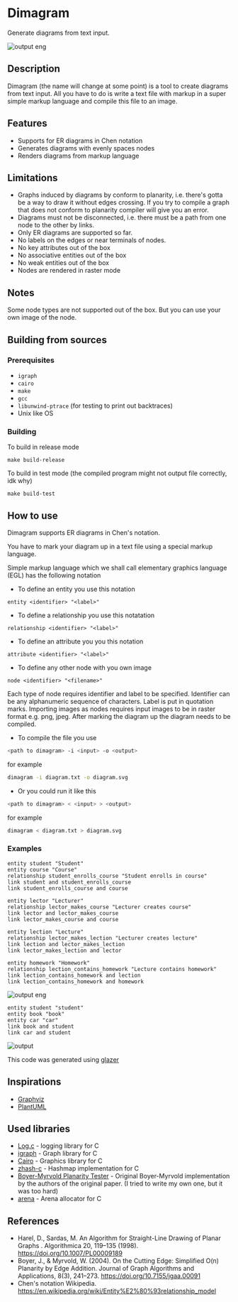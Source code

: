 # Dimagram

Generate diagrams from text input.

![output eng](https://github.com/user-attachments/assets/afc4834d-afdd-4e93-9a57-0bedf970a723)

## Description

Dimagram (the name will change at some point) is a tool to create diagrams from text input.
All you have to do is write a text file with markup in a super simple markup language and compile this file to an image.

## Features

- Supports for ER diagrams in Chen notation
- Generates diagrams with evenly spaces nodes
- Renders diagrams from markup language

## Limitations

- Graphs induced by diagrams by conform to planarity, i.e. there's gotta be a way to draw it without edges crossing. If you try to compile a graph that does not conform to planarity compiler will give you an error.
- Diagrams must not be disconnected, i.e. there must be a path from one node to the other by links.
- Only ER diagrams are supported so far.
- No labels on the edges or near terminals of nodes.
- No key attributes out of the box
- No associative entities out of the box
- No weak entities out of the box
- Nodes are rendered in raster mode

## Notes

Some node types are not supported out of the box. But you can use your own image of the node.

## Building from sources

### Prerequisites

- `igraph`
- `cairo`
- `make`
- `gcc`
- `libunwind-ptrace` (for testing to print out backtraces)
- Unix like OS

### Building

To build in release mode

```
make build-release
```

To build in test mode (the compiled program might not output file correctly, idk why)

```
make build-test
```

## How to use

Dimagram supports ER diagrams in Chen's notation.

You have to mark your diagram up in a text file using a special markup language.

Simple markup language which we shall call elementary graphics language (EGL) has the following notation
- To define an entity you use this notation
```
entity <identifier> "<label>"
```
- To define a relationship you use this notatation
```
relationship <identifier> "<label>"
```
- To define an attribute you you this notation
```
attribute <identifier> "<label>"
```
- To define any other node with you own image
```
node <identifier> "<filename>"
```
Each type of node requires identifier and label to be specified. Identifier can be any alphanumeric sequence of characters. 
Label is put in quotation marks. Importing images as nodes requires input images to be in raster format e.g. png, jpeg.
After marking the diagram up the diagram needs to be compiled.

- To compile the file you use
```sh
<path to dimagram> -i <input> -o <output>
```
for example
```sh
dimagram -i diagram.txt -o diagram.svg
```

- Or you could run it like this
```sh
<path to dimagram> < <input> > <output>
```
for example
```sh
dimagram < diagram.txt > diagram.svg
```

### Examples
```egl
entity student "Student"
entity course "Course"
relationship student_enrolls_course "Student enrolls in course"
link student and student_enrolls_course
link student_enrolls_course and course

entity lector "Lecturer"
relationship lector_makes_course "Lecturer creates course"
link lector and lector_makes_course
link lector_makes_course and course

entity lection "Lecture"
relationship lector_makes_lection "Lecturer creates lecture"
link lection and lector_makes_lection
link lector_makes_lection and lector

entity homework "Homework"
relationship lection_contains_homework "Lecture contains homework"
link lection_contains_homework and lection
link lection_contains_homework and homework
```
![output eng](https://github.com/user-attachments/assets/afc4834d-afdd-4e93-9a57-0bedf970a723)

```egl
entity student "student"
entity book "book"
entity car "car"
link book and student
link car and student
```
![output](https://github.com/user-attachments/assets/efff3756-57e5-4ef3-923f-af587c56c308)

This code was generated using [glazer](https://github.com/EvorsioDev/Glazer)

## Inspirations

- [Graphviz](https://www.graphviz.org/)
- [PlantUML](https://plantuml.com/)

## Used libraries

- [Log.c](https://github.com/rxi/log.c/) - logging library for C
- [igraph](https://igraph.org/c/) - Graph library for C
- [Cairo](https://www.cairographics.org/) - Graphics library for C
- [zhash-c](https://github.com/zfletch/zhash-c) - Hashmap implementation for C
- [Boyer-Myrvold Planarity Tester](https://jgaa.info/index.php/jgaa/article/view/paper91) - Original Boyer-Myrvold implementation by the authors of the original paper. (I tried to write my own one, but it was too hard)
- [arena](https://github.com/tsoding/arena) - Arena allocator for C

## References

- Harel, D., Sardas, M. An Algorithm for Straight-Line Drawing of Planar Graphs . Algorithmica 20, 119–135 (1998). https://doi.org/10.1007/PL00009189
- Boyer, J., & Myrvold, W. (2004). On the Cutting Edge: Simplified O(n) Planarity by Edge Addition. Journal of Graph Algorithms and Applications, 8(3), 241–273. https://doi.org/10.7155/jgaa.00091
- Chen's notation Wikipedia. https://en.wikipedia.org/wiki/Entity%E2%80%93relationship_model
